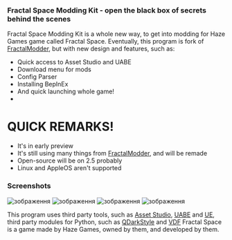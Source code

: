 ### Fractal Space Modding Kit - open the black box of secrets behind the scenes
Fractal Space Modding Kit is a whole new way, to get into modding for Haze Games game called Fractal Space. Eventually, this program is fork of [FractalModder](https://github.com/Angularity-Space/FractalModder), but with new design and features, such as:
 - Quick access to Asset Studio and UABE
 - Download menu for mods
 - Config Parser
 - Installing BepInEx
 - And quick launching whole game!
 - 
# QUICK REMARKS!
 - It's in early preview
 - It's still using many things from [FractalModder](https://github.com/Angularity-Space/FractalModder), and will be remade
 - Open-source will be on 2.5 probably
 - Linux and AppleOS aren't supported

### Screenshots
![зображення](https://user-images.githubusercontent.com/72987745/190471197-037d1339-80f5-4f67-ab92-914f865366fe.png)
![зображення](https://user-images.githubusercontent.com/72987745/190471295-7e58c1d0-d0ca-4fa0-9fe8-18e0c7d981cb.png)
![зображення](https://user-images.githubusercontent.com/72987745/190471343-0f1f49e8-4c1f-4d6c-b2bb-0c7399bbd8df.png)
![зображення](https://user-images.githubusercontent.com/72987745/190471363-eb228228-46ba-4625-835a-cc0627db31a2.png)


This program uses third party tools, such as [Asset Studio](https://github.com/Perfare/AssetStudio/releases), [UABE](https://github.com/SeriousCache/UABE) and [UE](https://github.com/sinai-dev/UnityExplorer), third party modules for Python, such as [QDarkStyle](https://github.com/ColinDuquesnoy/QDarkStyleSheet) and [VDF](https://pypi.org/project/vdf/) Fractal Space is a game made by Haze Games, owned by them, and developed by them.
